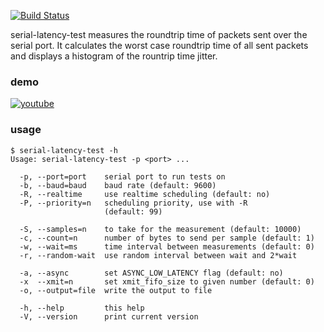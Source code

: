 [![Build Status](https://travis-ci.org/koppi/serial-latency-test.png?branch=master)](https://travis-ci.org/koppi/serial-latency-test)

serial-latency-test measures the roundtrip time of packets sent over
the serial port. It calculates the worst case roundtrip time of all
sent packets and displays a histogram of the rountrip time jitter.

### demo

[![youtube](http://img.youtube.com/vi/2HOwFQcZfV4/0.jpg)](http://www.youtube.com/watch?v=2HOwFQcZfV4)

### usage

```
$ serial-latency-test -h
Usage: serial-latency-test -p <port> ...

  -p, --port=port    serial port to run tests on
  -b, --baud=baud    baud rate (default: 9600)
  -R, --realtime     use realtime scheduling (default: no)
  -P, --priority=n   scheduling priority, use with -R
                     (default: 99)

  -S, --samples=n    to take for the measurement (default: 10000)
  -c, --count=n      number of bytes to send per sample (default: 1)
  -w, --wait=ms      time interval between measurements (default: 0)
  -r, --random-wait  use random interval between wait and 2*wait

  -a, --async        set ASYNC_LOW_LATENCY flag (default: no)
  -x  --xmit=n       set xmit_fifo_size to given number (default: 0)
  -o, --output=file  write the output to file

  -h, --help         this help
  -V, --version      print current version
```
